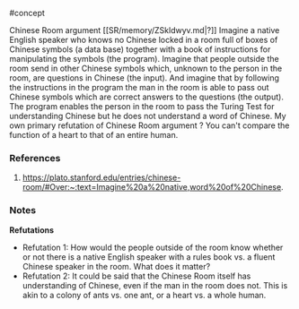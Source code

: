 #concept

Chinese Room argument
[[SR/memory/ZSkldwyv.md|?]]
Imagine a native English speaker who knows no Chinese locked in a room full of boxes of Chinese symbols (a data base) together with a book of instructions for manipulating the symbols (the program). Imagine that people outside the room send in other Chinese symbols which, unknown to the person in the room, are questions in Chinese (the input). And imagine that by following the instructions in the program the man in the room is able to pass out Chinese symbols which are correct answers to the questions (the output). The program enables the person in the room to pass the Turing Test for understanding Chinese but he does not understand a word of Chinese.
My own primary refutation of Chinese Room argument
?
You can't compare the function of a heart to that of an entire human.
### References
1. https://plato.stanford.edu/entries/chinese-room/#Over:~:text=Imagine%20a%20native,word%20of%20Chinese.
<!--LEARN:mGH9VZzo-->


### Notes


**Refutations**

- Refutation 1: How would the people outside of the room know whether or not there is a native English speaker with a rules book vs. a fluent Chinese speaker in the room. What does it matter? 
- Refutation 2: It could be said that the Chinese Room itself has understanding of Chinese, even if the man in the room does not. This is akin to a colony of ants vs. one ant, or a heart vs. a whole human.
